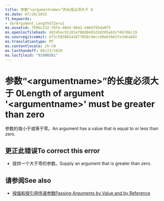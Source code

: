```yaml
---
title: 参数“<argumentname>”的长度必须大于 0
ms.date: 07/20/2015
f1_keywords:
- vbrArgument_LengthGTZero1
ms.assetid: 709bc232-f8fe-4864-9842-e064795da0f5
ms.openlocfilehash: dd245ec91181ef08d8491d3d205ab3c7d6788c19
ms.sourcegitcommit: bf5c5850654187705bc94cc40ebfb62fe346ab02
ms.translationtype: MT
ms.contentlocale: zh-CN
ms.lasthandoff: 09/23/2020
ms.locfileid: "91090581"
---
```

# <a name="length-of-argument-argumentname-must-be-greater-than-zero"></a><span data-ttu-id="b163d-102">参数“\<argumentname>”的长度必须大于 0</span><span class="sxs-lookup"><span data-stu-id="b163d-102">Length of argument '\<argumentname>' must be greater than zero</span></span>

<span data-ttu-id="b163d-103">参数的值小于或等于零。</span><span class="sxs-lookup"><span data-stu-id="b163d-103">An argument has a value that is equal to or less than zero.</span></span>  
  
## <a name="to-correct-this-error"></a><span data-ttu-id="b163d-104">更正此错误</span><span class="sxs-lookup"><span data-stu-id="b163d-104">To correct this error</span></span>  
  
- <span data-ttu-id="b163d-105">提供一个大于零的参数。</span><span class="sxs-lookup"><span data-stu-id="b163d-105">Supply an argument that is greater than zero.</span></span>  
  
## <a name="see-also"></a><span data-ttu-id="b163d-106">请参阅</span><span class="sxs-lookup"><span data-stu-id="b163d-106">See also</span></span>

- [<span data-ttu-id="b163d-107">按值和按引用传递参数</span><span class="sxs-lookup"><span data-stu-id="b163d-107">Passing Arguments by Value and by Reference</span></span>](../programming-guide/language-features/procedures/passing-arguments-by-value-and-by-reference.md)
